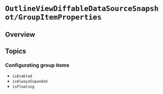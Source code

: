 # ``OutlineViewDiffableDataSourceSnapshot/GroupItemProperties``

## Overview

## Topics

### Configurating group items

- ``isEnabled``
- ``isAlwaysExpanded``
- ``isFloating``
